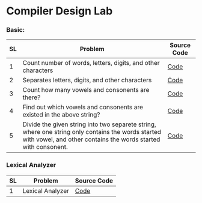 # Compiler Design Lab

### Basic:
|SL| 	Problem	 | 	Source Code	 | 	
| -- | 	--------	 | 	--------	 | 	
| 1 | Count number of words, letters, digits, and other characters	| 	<a href="https://github.com/fahimahammed/compiler-design-lab/blob/main/basic/count-word-letter-digit-character.cpp">Code</a>	|
| 2 | Separates letters, digits, and other characters	| 	<a href="https://github.com/fahimahammed/compiler-design-lab/blob/main/basic/separate-letter-digit-character.cpp">Code</a>	|
| 3 | Count how many vowels and consonents are there?	| 	<a href="https://github.com/fahimahammed/compiler-design-lab/blob/main/basic/count-vowel-consonent.cpp">Code</a>	|
| 4 | Find out which vowels and consonents are existed in the above string?	| 	<a href="https://github.com/fahimahammed/compiler-design-lab/blob/main/basic/saparate-vowel-consonent.cpp">Code</a>	|
| 5 | Divide the given string into two separete string, where one string only contains the words started with vowel, and other contains the words started with consonent.	| 	<a href="https://github.com/fahimahammed/compiler-design-lab/blob/main/basic/substring-vowel-consonent.cpp">Code</a> |


### Lexical Analyzer
| SL |Problem | Source Code |
| -- |--------| --------- |
| 1 | Lexical Analyzer | <a href="https://github.com/fahimahammed/compiler-design-lab/blob/main/lexical-analyzer/lexical-analyzer.cpp">Code</a> |


